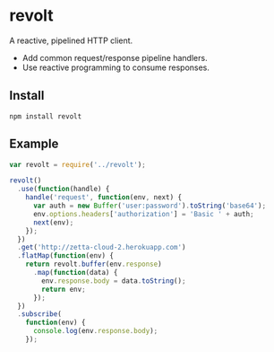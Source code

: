 # revolt

A reactive, pipelined HTTP client.

* Add common request/response pipeline handlers.
* Use reactive programming to consume responses.

## Install

```
npm install revolt
```

## Example

```js
var revolt = require('../revolt');

revolt()
  .use(function(handle) {
    handle('request', function(env, next) {
      var auth = new Buffer('user:password').toString('base64');
      env.options.headers['authorization'] = 'Basic ' + auth;
      next(env);
    });
  })
  .get('http://zetta-cloud-2.herokuapp.com')
  .flatMap(function(env) {
    return revolt.buffer(env.response)
      .map(function(data) {
        env.response.body = data.toString();
        return env;
      });
  })
  .subscribe(
    function(env) {
      console.log(env.response.body);
    });
```

